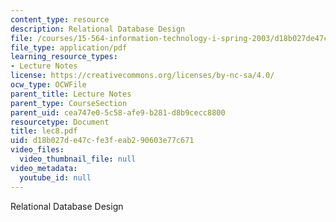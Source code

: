 ```yaml
---
content_type: resource
description: Relational Database Design
file: /courses/15-564-information-technology-i-spring-2003/d18b027de47cfe3feab290603e77c671_lec8.pdf
file_type: application/pdf
learning_resource_types:
- Lecture Notes
license: https://creativecommons.org/licenses/by-nc-sa/4.0/
ocw_type: OCWFile
parent_title: Lecture Notes
parent_type: CourseSection
parent_uid: cea747e0-5c58-afe9-b281-d8b9cecc8800
resourcetype: Document
title: lec8.pdf
uid: d18b027d-e47c-fe3f-eab2-90603e77c671
video_files:
  video_thumbnail_file: null
video_metadata:
  youtube_id: null
---
```

Relational Database Design